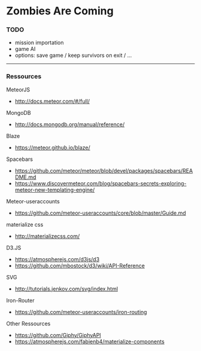 # Zombies Are Coming

### TODO
- mission importation
- game AI
- options: save game / keep survivors on exit / ...  
___
### Ressources
MeteorJS
- http://docs.meteor.com/#/full/  

MongoDB
- http://docs.mongodb.org/manual/reference/  

Blaze
- https://meteor.github.io/blaze/  

Spacebars
- https://github.com/meteor/meteor/blob/devel/packages/spacebars/README.md  
- https://www.discovermeteor.com/blog/spacebars-secrets-exploring-meteor-new-templating-engine/  

Meteor-useraccounts
- https://github.com/meteor-useraccounts/core/blob/master/Guide.md  

materialize css
- http://materializecss.com/  

D3.JS
- https://atmospherejs.com/d3js/d3  
- https://github.com/mbostock/d3/wiki/API-Reference  

SVG
- http://tutorials.jenkov.com/svg/index.html

Iron-Router
- https://github.com/meteor-useraccounts/iron-routing  

Other Ressources
- https://github.com/Giphy/GiphyAPI  
- https://atmospherejs.com/fabienb4/materialize-components
